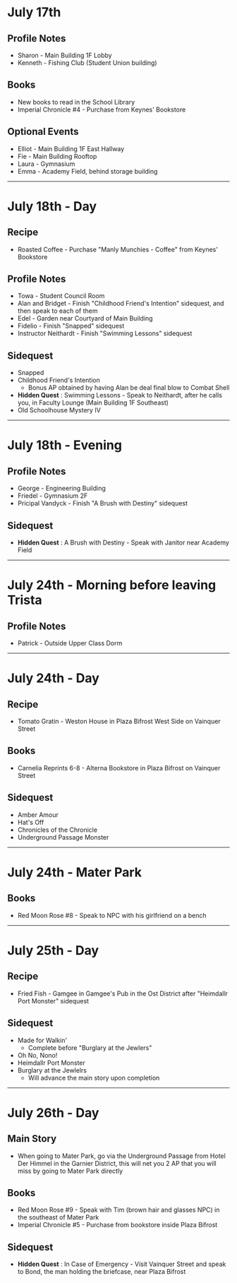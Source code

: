 # July 17th
## Profile Notes
- Sharon - Main Building 1F Lobby
- Kenneth - Fishing Club (Student Union building)
## Books
- New books to read in the School Library
- Imperial Chronicle #4 - Purchase from Keynes' Bookstore
## Optional Events
- Elliot - Main Building 1F East Hallway
- Fie - Main Building Rooftop
- Laura - Gymnasium
- Emma - Academy Field, behind storage building
----------------------------------------------------------------------------------
# July 18th - Day
## Recipe
- Roasted Coffee - Purchase "Manly Munchies - Coffee" from Keynes' Bookstore
## Profile Notes
- Towa - Student Council Room
- Alan and Bridget - Finish "Childhood Friend's Intention" sidequest, and then speak to each of them
- Edel - Garden near Courtyard of Main Building
- Fidelio - Finish "Snapped" sidequest
- Instructor Neithardt - Finish "Swimming Lessons" sidequest
## Sidequest
- Snapped
- Childhood Friend's Intention
  - Bonus AP obtained by having Alan be deal final blow to Combat Shell
- **Hidden Quest** : Swimming Lessons - Speak to Neithardt, after he calls you, in Faculty Lounge (Main Building 1F Southeast)
- Old Schoolhouse Mystery IV
----------------------------------------------------------------------------------
# July 18th - Evening
## Profile Notes
- George - Engineering Building
- Friedel - Gymnasium 2F
- Pricipal Vandyck - Finish "A Brush with Destiny" sidequest
## Sidequest
- **Hidden Quest** : A Brush with Destiny - Speak with Janitor near Academy Field
----------------------------------------------------------------------------------
# July 24th - Morning before leaving Trista
## Profile Notes
- Patrick - Outside Upper Class Dorm
----------------------------------------------------------------------------------
# July 24th - Day
## Recipe
- Tomato Gratin - Weston House in Plaza Bifrost West Side on Vainquer Street
## Books
- Carnelia Reprints 6-8 - Alterna Bookstore in Plaza Bifrost on Vainquer Street
## Sidequest
- Amber Amour
- Hat's Off
- Chronicles of the Chronicle
- Underground Passage Monster
----------------------------------------------------------------------------------
# July 24th - Mater Park
## Books
- Red Moon Rose #8 - Speak to NPC with his girlfriend on a bench
----------------------------------------------------------------------------------
# July 25th - Day
## Recipe
- Fried Fish - Gamgee in Gamgee's Pub in the Ost District after  "Heimdallr Port Monster" sidequest
## Sidequest
- Made for Walkin'
  - Complete before "Burglary at the Jewlers"
- Oh No, Nono!
- Heimdallr Port Monster
- Burglary at the Jewlelrs
  - Will advance the main story upon completion
----------------------------------------------------------------------------------
# July 26th - Day
## Main Story
- When going to Mater Park, go via the Underground Passage from Hotel Der Himmel in the Garnier District, this will net you 2 AP that you will miss by going to Mater Park directly
## Books
- Red Moon Rose #9 - Speak with Tim (brown hair and glasses NPC) in the southeast of Mater Park
- Imperial Chronicle #5 - Purchase from bookstore inside Plaza Bifrost
## Sidequest
- **Hidden Quest** : In Case of Emergency - Visit Vainquer Street and speak to Bond, the man holding the briefcase, near Plaza Bifrost